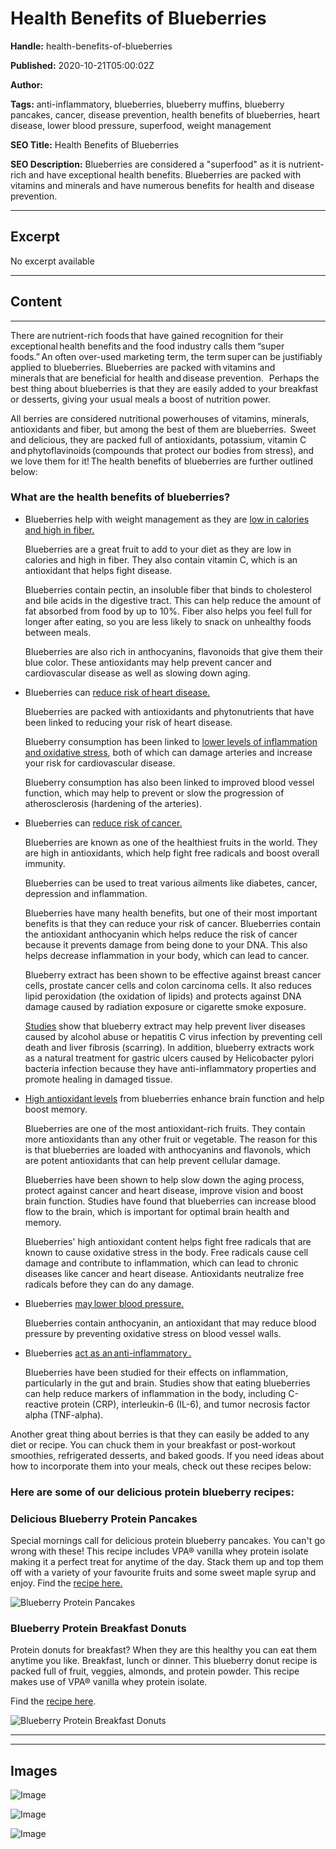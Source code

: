 # Health Benefits of Blueberries 

**Handle:** health-benefits-of-blueberries

**Published:** 2020-10-21T05:00:02Z

**Author:**  

**Tags:** anti-inflammatory, blueberries, blueberry muffins, blueberry pancakes, cancer, disease prevention, health benefits of blueberries, heart disease, lower blood pressure, superfood, weight management

**SEO Title:** Health Benefits of Blueberries 

**SEO Description:** Blueberries are considered a "superfood" as it is nutrient-rich and have exceptional health benefits. Blueberries are packed with vitamins and minerals and have numerous benefits for health and disease prevention.

---

## Excerpt

No excerpt available

---

## Content

---

There are nutrient-rich foods that have gained recognition for their exceptional health benefits and the food industry calls them “super foods.” An often over-used marketing term, the term super can be justifiably applied to blueberries. Blueberries are packed with vitamins and minerals that are beneficial for health and disease prevention.   Perhaps the best thing about blueberries is that they are easily added to your breakfast or desserts, giving your usual meals a boost of nutrition power.  

All berries are considered nutritional powerhouses of vitamins, minerals, antioxidants and fiber, but among the best of them are blueberries.  Sweet and delicious, they are packed full of antioxidants, potassium, vitamin C and phytoflavinoids (compounds that protect our bodies from stress), and we love them for it! The health benefits of blueberries are further outlined below: 

### What are the health benefits of blueberries? 

- Blueberries help with weight management as they are [low in calories and high in fiber.](https://www.medicalnewstoday.com/articles/287710#nutrition)
  
  Blueberries are a great fruit to add to your diet as they are low in calories and high in fiber. They also contain vitamin C, which is an antioxidant that helps fight disease.
  
  Blueberries contain pectin, an insoluble fiber that binds to cholesterol and bile acids in the digestive tract. This can help reduce the amount of fat absorbed from food by up to 10%. Fiber also helps you feel full for longer after eating, so you are less likely to snack on unhealthy foods between meals.
  
  Blueberries are also rich in anthocyanins, flavonoids that give them their blue color. These antioxidants may help prevent cancer and cardiovascular disease as well as slowing down aging.

- Blueberries can [reduce risk of heart disease.](https://www.ncbi.nlm.nih.gov/pmc/articles/PMC3068482/)
  
  Blueberries are packed with antioxidants and phytonutrients that have been linked to reducing your risk of heart disease.
  
  Blueberry consumption has been linked to [lower levels of inflammation and oxidative stress](https://www.vpa.com.au/blogs/diet-and-nutrition/stress-busting-foods?_pos=10&_sid=7b6b697c4&_ss=r), both of which can damage arteries and increase your risk for cardiovascular disease.
  
  Blueberry consumption has also been linked to improved blood vessel function, which may help to prevent or slow the progression of atherosclerosis (hardening of the arteries).

- Blueberries can [reduce risk of cancer.](https://www.ncbi.nlm.nih.gov/pmc/articles/PMC5187535/)
  
  Blueberries are known as one of the healthiest fruits in the world. They are high in antioxidants, which help fight free radicals and boost overall immunity.
  
  Blueberries can be used to treat various ailments like diabetes, cancer, depression and inflammation.
  
  Blueberries have many health benefits, but one of their most important benefits is that they can reduce your risk of cancer. Blueberries contain the antioxidant anthocyanin which helps reduce the risk of cancer because it prevents damage from being done to your DNA. This also helps decrease inflammation in your body, which can lead to cancer.
  
  Blueberry extract has been shown to be effective against breast cancer cells, prostate cancer cells and colon carcinoma cells. It also reduces lipid peroxidation (the oxidation of lipids) and protects against DNA damage caused by radiation exposure or cigarette smoke exposure.
  
  [Studies](https://www.ncbi.nlm.nih.gov/pmc/articles/PMC6406748/) show that blueberry extract may help prevent liver diseases caused by alcohol abuse or hepatitis C virus infection by preventing cell death and liver fibrosis (scarring). In addition, blueberry extracts work as a natural treatment for gastric ulcers caused by Helicobacter pylori bacteria infection because they have anti-inflammatory properties and promote healing in damaged tissue.

- [High antioxidant levels](https://www.ncbi.nlm.nih.gov/pmc/articles/PMC5842687/) from blueberries enhance brain function and help boost memory. 

  Blueberries are one of the most antioxidant-rich fruits. They contain more antioxidants than any other fruit or vegetable. The reason for this is that blueberries are loaded with anthocyanins and flavonols, which are potent antioxidants that can help prevent cellular damage.
  
  Blueberries have been shown to help slow down the aging process, protect against cancer and heart disease, improve vision and boost brain function. Studies have found that blueberries can increase blood flow to the brain, which is important for optimal brain health and memory.
  
  Blueberries' high antioxidant content helps fight free radicals that are known to cause oxidative stress in the body. Free radicals cause cell damage and contribute to inflammation, which can lead to chronic diseases like cancer and heart disease. Antioxidants neutralize free radicals before they can do any damage.

- Blueberries [may lower blood pressure.](https://www.health.harvard.edu/staying-healthy/blueberries-may-help-lower-blood-pressure)
  
  Blueberries contain anthocyanin, an antioxidant that may reduce blood pressure by preventing oxidative stress on blood vessel walls.

- Blueberries [act as an anti-inflammatory .](https://www.ncbi.nlm.nih.gov/pmc/articles/PMC5842687/)
  
  Blueberries have been studied for their effects on inflammation, particularly in the gut and brain. Studies show that eating blueberries can help reduce markers of inflammation in the body, including C-reactive protein (CRP), interleukin-6 (IL-6), and tumor necrosis factor alpha (TNF-alpha).

Another great thing about berries is that they can easily be added to any diet or recipe. You can chuck them in your breakfast or post-workout smoothies, refrigerated desserts, and baked goods. If you need ideas about how to incorporate them into your meals, check out these recipes below: 

### Here are some of our delicious protein blueberry recipes:

### Delicious Blueberry Protein Pancakes 

Special mornings call for delicious protein blueberry pancakes. You can't go wrong with these! This recipe includes VPA® vanilla whey protein isolate making it a perfect treat for anytime of the day. Stack them up and top them off with a variety of your favourite fruits and some sweet maple syrup and enjoy. Find the [recipe here.](https://www.vpa.com.au/blogs/recipes/blueberry-protein-pancakes?_pos=1&_sid=407ce9a00&_ss=r)

![Blueberry Protein Pancakes](https://i.shgcdn.com/a5699f8b-4c9e-4076-93fb-a1f8881d7b0b/-/format/auto/-/preview/3000x3000/-/quality/lighter/)

### Blueberry Protein Breakfast Donuts 

Protein donuts for breakfast? When they are this healthy you can eat them anytime you like. Breakfast, lunch or dinner. This blueberry donut recipe is packed full of fruit, veggies, almonds, and protein powder. This recipe makes use of VPA® vanilla whey protein isolate.

Find the [recipe here](https://www.vpa.com.au/blogs/recipes/blueberry-breakfast-donuts).

![Blueberry Protein Breakfast Donuts](https://i.shgcdn.com/9fcdbc26-e401-4c3e-92c3-58f7f68542d2/-/format/auto/-/preview/3000x3000/-/quality/lighter/)

---

---

## Images

![Image](undefined)

![Image](undefined)

![Image](undefined)

